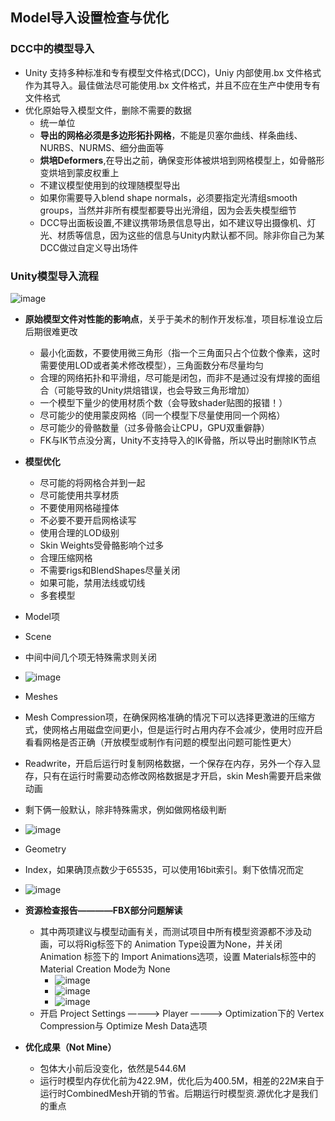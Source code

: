 ## Model导入设置检查与优化
### DCC中的模型导入
* Unity 支持多种标准和专有模型文件格式(DCC)，Uniy 内部使用.bx 文件格式作为其导入。最佳做法尽可能使用.bx 文件格式，并且不应在生产中使用专有文件格式
* 优化原始导入模型文件，删除不需要的数据
  * 统一单位
  * **导出的网格必须是多边形拓扑网格**，不能是贝塞尔曲线、样条曲线、NURBS、NURMS、细分曲面等
  * **烘培Deformers**,在导出之前，确保变形体被烘培到网格模型上，如骨骼形变烘培到蒙皮权重上
  * 不建议模型使用到的纹理随模型导出
  * 如果你需要导入blend shape normals，必须要指定光清组smooth groups，当然并非所有模型都要导出光滑组，因为会丢失模型细节
  * DCC导出面板设置,不建议携带场景信息导出，如不建议导出摄像机、灯光、材质等信息，因为这些的信息与Unity内默认都不同。除非你自己为某DCC做过自定义导出场件

### Unity模型导入流程
![image](https://github.com/ThereAreBearsComing/aBookOFtechArt/assets/74708198/5230c7cc-13c0-4aa0-a11d-433e96292154)
* **原始模型文件对性能的影响点**，关乎于美术的制作开发标准，项目标准设立后后期很难更改
  * 最小化面数，不要使用微三角形（指一个三角面只占个位数个像素，这时需要使用LOD或者美术修改模型），三角面数分布尽量均匀
  * 合理的网络拓扑和平滑组，尽可能是闭包，而非不是通过没有焊接的面组合（可能导致的Unity烘焙错误，也会导致三角形增加）
  * 一个模型下量少的使用材质个数（会导致shader贴图的报错！）
  * 尽可能少的使用蒙皮网格（同一个模型下尽量使用同一个网格）
  * 尽可能少的骨骼数量（过多骨骼会让CPU，GPU双重僻静）
  * FK与IK节点没分离，Unity不支持导入的IK骨骼，所以导出时删除IK节点

* **模型优化**
  * 尽可能的将网格合并到一起
  * 尽可能使用共享材质
  * 不要使用网格碰撞体
  * 不必要不要开启网格读写
  * 使用合理的LOD级别
  * Skin Weights受骨骼影响个过多
  * 合理压缩网格
  * 不需要rigs和BlendShapes尽量关闭
  * 如果可能，禁用法线或切线
  * 多套模型

* Model项
 * Scene
  * 中间中间几个项无特殊需求则关闭
  * ![image](https://github.com/ThereAreBearsComing/aBookOFtechArt/assets/74708198/96784a0c-610d-4044-a0af-0b46e63fcd3f)
 * Meshes
  * Mesh Compression项，在确保网格准确的情况下可以选择更激进的压缩方式，使网格占用磁盘空间更小，但是运行时占用内存不会减少，使用时应开启看看网格是否正确（开放模型或制作有问题的模型出问题可能性更大）
  * Readwrite，开启后运行时复制网格数据，一个保存在内存，另外一个存入显存，只有在运行时需要动态修改网格数据是才开启，skin Mesh需要开启来做动画
  * 剩下俩一般默认，除非特殊需求，例如做网格级判断
  * ![image](https://github.com/ThereAreBearsComing/aBookOFtechArt/assets/74708198/2e91e1ce-e5da-4bdd-b254-5bfe93806c47)
* Geometry
 * Index，如果确顶点数少于65535，可以使用16bit索引。剩下依情况而定
 * ![image](https://github.com/ThereAreBearsComing/aBookOFtechArt/assets/74708198/71b2bb5f-3668-44ab-b967-75a4d28a68fc)




* **资源检查报告————FBX部分问题解读**
  * 其中两项建议与模型动画有关，而测试项目中所有模型资源都不涉及动画，可以将Rig标签下的 Animation Type设置为None，并关闭 Animation 标签下的 Import Animations选项，设置 Materials标签中的 Material Creation Mode为 None
    * ![image](https://github.com/ThereAreBearsComing/aBookOFtechArt/assets/74708198/4705536f-d8bf-4d0c-82cf-5840442508d4)
    * ![image](https://github.com/ThereAreBearsComing/aBookOFtechArt/assets/74708198/92a50dc2-8755-4bf9-b467-6bd5b07cba83)
    * ![image](https://github.com/ThereAreBearsComing/aBookOFtechArt/assets/74708198/b925c605-4ee6-4dc5-a4c9-d46163fec419)
  * 开启 Project Settings ————> Player ————> Optimization下的 Vertex Compression与 Optimize Mesh Data选项

* **优化成果（Not Mine）**
  * 包体大小前后没变化，依然是544.6M
  * 运行时模型内存优化前为422.9M，优化后为400.5M，相差的22M来自于运行时CombinedMesh开销的节省。后期运行时模型资.源优化才是我们的重点








